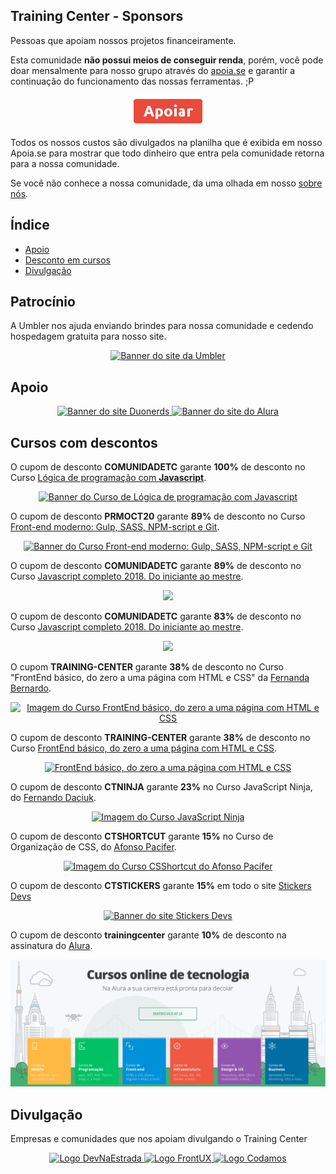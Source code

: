 ## Training Center - Sponsors

Pessoas que apoiam nossos projetos financeiramente.

Esta comunidade **não possui meios de conseguir renda**, porém, você pode doar mensalmente para nosso grupo através do [apoia.se](http://apoia.se/training-center) e garantir a continuação do funcionamento das nossas ferramentas. ;P

<p align="center">
 <a href="http://apoia.se/training-center" title="Apoia.se do Training Center">
  <img src="/assets/btn-apoiar.png" alt="botão de apoio ao Training Center">
 </a>
</p>

Todos os nossos custos são divulgados na planilha que é exibida em nosso Apoia.se para mostrar que todo dinheiro que entra pela comunidade retorna para a nossa comunidade.

Se você não conhece a nossa comunidade, da uma olhada em nosso [sobre nós](https://github.com/training-center/sobre/).

## Índice

* [Apoio](#apoio)
* [Desconto em cursos](#cursos-com-descontos)
* [Divulgação](#divulga%C3%A7%C3%A3o)

## Patrocínio

A Umbler nos ajuda enviando brindes para nossa comunidade e cedendo hospedagem gratuita para nosso site.

<p align="center">
  <a href="https://www.umbler.com/br" title="Umbler - Hospedagem cloud sob demanda">
    <img src="https://raw.githubusercontent.com/training-center/sponsors/master/img/banners/banner_umbler.png" alt="Banner do site da Umbler">
  </a>
</p>

## Apoio

<p align="center">
  <a href="https://duonerds.com.br" title="Duonerds">
    <img src="https://raw.githubusercontent.com/training-center/sponsors/master/img/banners/banner_duonerds-middle.png" alt="Banner do site Duonerds">
  </a>
  <a href="https://www.alura.com.br/" title="Alura">
    <img src="https://raw.githubusercontent.com/training-center/sponsors/master/img/banners/banner_alura-middle.png" alt="Banner do site do Alura">
  </a>
</p>

## Cursos com descontos

O cupom de desconto **COMUNIDADETC** garante **100%** de desconto no Curso [Lógica de programação com **Javascript**](https://www.udemy.com/logica-de-programacao-com-javascript-iniciando-no-frontend/?couponCode=COMUNIDADETC).

<p align="center">
  <a href="https://www.udemy.com/logica-de-programacao-com-javascript-iniciando-no-frontend/?couponCode=COMUNIDADETC" title="Lógica de programação com Javascript">
    <img src="https://raw.githubusercontent.com/training-center/sponsors/master/img/banners/banner_LogicaJS.jpg" alt="Banner do Curso de Lógica de programação com Javascript">
  </a>
</p>

O cupom de desconto **PRMOCT20** garante **89%** de desconto no Curso [Front-end moderno: Gulp, SASS, NPM-script e Git](https://www.udemy.com/ferramentas-front-end-git-npm-script-gulp-e-sass/?couponCode=PRMOCT20).

<p align="center">
  <a href="https://www.udemy.com/ferramentas-front-end-git-npm-script-gulp-e-sass/?couponCode=PRMOCT20" title="Curso Front-end moderno: Gulp, SASS, NPM-script e Git">
    <img src="https://raw.githubusercontent.com/training-center/sponsors/master/img/banners/banner_frontend_workflow.png" alt="Banner do Curso Front-end moderno: Gulp, SASS, NPM-script e Git">
  </a>
</p>

O cupom de desconto **COMUNIDADETC** garante **89%** de desconto no Curso [Javascript completo 2018. Do iniciante ao mestre](https://www.udemy.com/curso-web-design-fundamentos-aprenda-html-css-e-javascript/?couponCode=COMUNIDADETC).

<p align="center">
  <a href="https://www.udemy.com/javascript-completo-2018-do-iniciante-ao-mestre/?couponCode=COMUNIDADETC" title="Curso Web Design Fundamentos: Aprenda HTML CSS e Javascript">
    <img src="https://udemy-images.udemy.com/course/480x270/1616938_8f0b.jpg">
  </a>
</p>

O cupom de desconto **COMUNIDADETC** garante **83%** de desconto no Curso [Javascript completo 2018. Do iniciante ao mestre](https://www.udemy.com/javascript-completo-2018-do-iniciante-ao-mestre/?couponCode=COMUNIDADETC).

<p align="center">
  <a href="https://www.udemy.com/javascript-completo-2018-do-iniciante-ao-mestre/?couponCode=COMUNIDADETC" title="Lógica de programação com Javascript">
    <img src="https://udemy-images.udemy.com/course/480x270/1420982_0f8d.jpg">
  </a>
</p>

O cupom **TRAINING-CENTER** garante **38%** de desconto no Curso "FrontEnd básico, do zero a uma página com HTML e CSS" da [Fernanda Bernardo](https://github.com/FernandaBernardo).

<p align="center">
  <a href="https://www.udemy.com/frontend-basico-do-zero-a-uma-pagina-com-html-e-css/?couponCode=TRAINING-CENTER" title="Curso FrontEnd básico, do zero a uma página com HTML e CSS">
    <img src="https://raw.githubusercontent.com/training-center/sponsors/master/img/banners/banner_frontend_basico.png" alt="Imagem do Curso FrontEnd básico, do zero a uma página com HTML e CSS">
  </a>
</p>

O cupom de desconto **TRAINING-CENTER** garante **38%** de desconto no Curso [FrontEnd básico, do zero a uma página com HTML e CSS](https://www.udemy.com/frontend-basico-do-zero-a-uma-pagina-com-html-e-css/?couponCode=TRAINING-CENTER).

<p align="center">
  <a href="https://www.udemy.com/frontend-basico-do-zero-a-uma-pagina-com-html-e-css/?couponCode=TRAINING-CENTER" title="Lógica de programação com Javascript">
    <img src="https://udemy-images.udemy.com/course/480x270/1268562_1a6d_3.jpg" alt="FrontEnd básico, do zero a uma página com HTML e CSS">
  </a>
</p>

O cupom de desconto **CTNINJA** garante **23%** no Curso JavaScript Ninja, do [Fernando Daciuk](https://github.com/fdaciuk).

<p align="center">
  <a href="https://blog.da2k.com.br/curso-javascript-ninja/" title="Curso JavaScript Ninja">
    <img src="https://raw.githubusercontent.com/training-center/sponsors/master/img/banners/banner_js-ninja.png" alt="Imagem do Curso JavaScript Ninja">
  </a>
</p>

O cupom de desconto **CTSHORTCUT** garante **15%** no Curso de Organização de CSS, do [Afonso Pacifer](https://github.com/afonsopacifer).

<p align="center">
  <a href="https://csshortcut.github.io" title="Curso CSShortcut do Afonso Pacifer">
    <img src="https://raw.githubusercontent.com/training-center/sponsors/master/img/banners/banner_csshortcut.png" alt="Imagem do Curso CSShortcut do Afonso Pacifer">
  </a>
</p>

O cupom de desconto **CTSTICKERS** garante **15%** em todo o site [Stickers Devs](https://www.stickersdevs.com.br/)

<p align="center">
  <a href="https://www.stickersdevs.com.br/" title="Stickers Devs">
    <img src="https://raw.githubusercontent.com/training-center/sponsors/master/img/banners/banner_stickersdevs.png" alt="Banner do site Stickers Devs">
  </a>
</p>

O cupom de desconto **trainingcenter** garante **10%** de desconto na assinatura do [Alura](https://www.alura.com.br/promocao/trainingcenter).

<p align="center">
  <a href="https://www.alura.com.br/promocao/trainingcenter" title="Lógica de programação com Javascript">
    <img src="./img/banners/alura.png" alt="Alura homepage banner">
  </a>
</p>

<!-- END COURSES -->

## Divulgação

Empresas e comunidades que nos apoiam divulgando o Training Center

<p align="center">
  <a href="http://bit.ly/dne-custom-mentoria" title="Dev na Estrada">
    <img src="https://devnaestrada.com.br/assets/img/logo-dne.svg" height="45" alt="Logo DevNaEstrada">
  </a>
  <a href="http://frontux.com/" title="FrontUX">
    <img src="https://raw.githubusercontent.com/training-center/sponsors/master/img/frontux-logo.png" alt="Logo FrontUX">
  </a>
  <a href="https://www.codamos.club/" title="Codamos">
    <img src="https://raw.githubusercontent.com/training-center/sponsors/master/img/codamos-logo.png" alt="Logo Codamos">
  </a>
</p>
